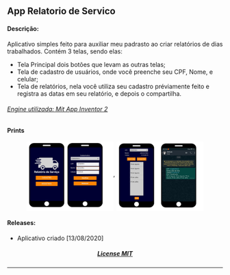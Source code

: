<h2>App Relatorio de Servico</h2>
 
 #### Descrição:
 
 <p>Aplicativo simples feito para auxiliar meu padrasto ao criar relatórios de dias trabalhados.
  Contém 3 telas, sendo elas:
 
 - Tela Principal dois botões que levam as outras telas;
 - Tela de cadastro de usuários, onde você preenche seu CPF, Nome, e celular;
 - Tela de relatórios, nela você utiliza seu cadastro préviamente feito e registra as datas em seu relatório, e depois o compartilha.

 <h6><a href="http://ai2.appinventor.mit.edu/">Engine utilizada: Mit App Inventor 2</a></h6>

 #### Prints

<p align="center">
<img src="https://github.com/AlefLuiz/App-Relatorio-de-Servico/blob/master/assets/App_Print[1].png" width="40%" align="middle">,
<img src="https://github.com/AlefLuiz/App-Relatorio-de-Servico/blob/master/assets/App_Print[2].png" width="40%" align="middle">
</p>

 #### Releases:
 
 - Aplicativo criado [13/08/2020]
 
<h5 align="center"> <a href="https://github.com/AlefLuiz/Projetos-da-Faculdade/blob/master/LICENSE">License MIT</a></h5>

---